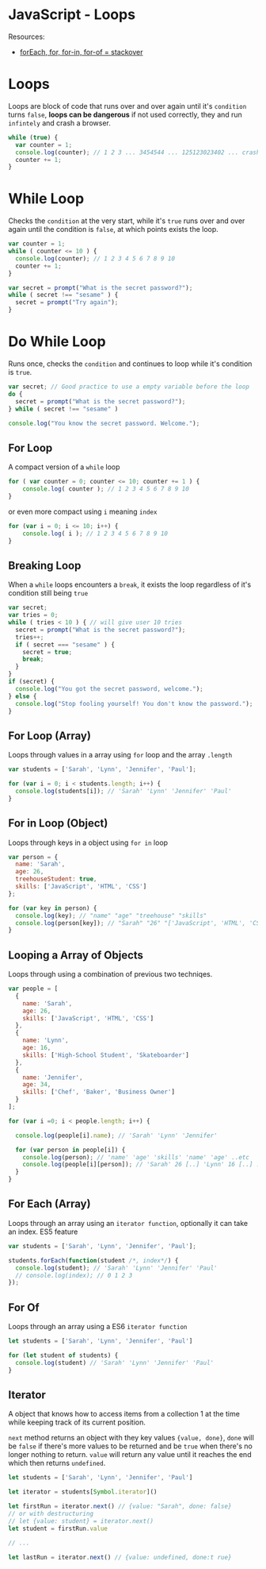 # JavaScript - Loops

Resources:
- [forEach, for, for-in, for-of = stackover](http://stackoverflow.com/questions/9329446/for-each-over-an-array-in-javascript)

# Loops
Loops are block of code that runs over and over again until it's `condition` turns `false`, **loops can be dangerous** if not used correctly, they and run `infintely` and crash a browser.

```js
while (true) {
  var counter = 1;
  console.log(counter); // 1 2 3 ... 3454544 ... 125123023402 ... crash!
  counter += 1;
}
```

# While Loop
Checks the `condition` at the very start, while it's `true` runs over and over again until the condition is `false`, at which points exists the loop.


```js
var counter = 1;
while ( counter <= 10 ) {
  console.log(counter); // 1 2 3 4 5 6 7 8 9 10
  counter += 1;
}
```
```js
var secret = prompt("What is the secret password?");
while ( secret !== "sesame" ) {
  secret = prompt("Try again");
}
```


# Do While Loop
Runs once, checks the `condition` and continues to loop while it's condition is `true`.

```js
var secret; // Good practice to use a empty variable before the loop
do {
  secret = prompt("What is the secret password?");
} while ( secret !== "sesame" )

console.log("You know the secret password. Welcome.");
```

## For Loop
A compact version of a `while` loop

```js
for ( var counter = 0; counter <= 10; counter += 1 ) {
	console.log( counter ); // 1 2 3 4 5 6 7 8 9 10
}
```
or even more compact using `i` meaning `index`
```js
for (var i = 0; i <= 10; i++) {
	console.log( i ); // 1 2 3 4 5 6 7 8 9 10
}
```

## Breaking Loop
When a `while` loops encounters a `break`, it exists the loop regardless of it's condition still being `true`

```js
var secret;
var tries = 0;
while ( tries < 10 ) { // will give user 10 tries
  secret = prompt("What is the secret password?");
  tries++;
  if ( secret === "sesame" ) {
    secret = true;
    break;
  }
}
if (secret) {
  console.log("You got the secret password, welcome.");
} else {
  console.log("Stop fooling yourself! You don't know the password.");
}
```

## For Loop (Array)
Loops through values in a array using `for` loop and the array `.length`

```js
var students = ['Sarah', 'Lynn', 'Jennifer', 'Paul'];

for (var i = 0; i < students.length; i++) {
  console.log(students[i]); // 'Sarah' 'Lynn' 'Jennifer' 'Paul'
}
```

## For in Loop (Object)
Loops through keys in a object using `for in` loop

```js
var person = {
  name: 'Sarah',
  age: 26,
  treehouseStudent: true,
  skills: ['JavaScript', 'HTML', 'CSS']
};

for (var key in person) {
  console.log(key); // "name" "age" "treehouse" "skills"
  console.log(person[key]); // "Sarah" "26" "['JavaScript', 'HTML', 'CSS']"
}
```

## Looping a Array of Objects
Loops through using a combination of previous two techniqes.

```js
var people = [
  {
    name: 'Sarah',
    age: 26,
    skills: ['JavaScript', 'HTML', 'CSS']
  },
  {
    name: 'Lynn',
    age: 16,
    skills: ['High-School Student', 'Skateboarder']
  },
  {
    name: 'Jennifer',
    age: 34,
    skills: ['Chef', 'Baker', 'Business Owner']
  }
];

for (var i =0; i < people.length; i++) {

  console.log(people[i].name); // 'Sarah' 'Lynn' 'Jennifer'

  for (var person in people[i]) {
    console.log(person); // 'name' 'age' 'skills' 'name' 'age' ..etc
    console.log(people[i][person]); // 'Sarah' 26 [..] 'Lynn' 16 [..] ..etc
  }
}
```

## For Each (Array)
Loops through an array using an `iterator function`, optionally it can take an index. ES5 feature

```js
var students = ['Sarah', 'Lynn', 'Jennifer', 'Paul'];

students.forEach(function(student /*, index*/) {
  console.log(student); // 'Sarah' 'Lynn' 'Jennifer' 'Paul'
  // console.log(index); // 0 1 2 3
});
```

## For Of
Loops through an array using a ES6 `iterator function`

```js
let students = ['Sarah', 'Lynn', 'Jennifer', 'Paul']

for (let student of students) {
  console.log(student) // 'Sarah' 'Lynn' 'Jennifer' 'Paul'
}
```

## Iterator
A object that knows how to access items from a collection 1 at the time while keeping track of its current position.

`next` method returns an object with they key values `{value, done}`, `done` will be `false` if there's more values to be returned and be `true` when there's no longer nothing to return. `value` will return any value until it reaches the end which then returns `undefined`.

```js
let students = ['Sarah', 'Lynn', 'Jennifer', 'Paul']

let iterator = students[Symbol.iterator]()

let firstRun = iterator.next() // {value: "Sarah", done: false}
// or with destructuring
// let {value: student} = iterator.next()
let student = firstRun.value

// ...

let lastRun = iterator.next() // {value: undefined, done:t rue}
```

